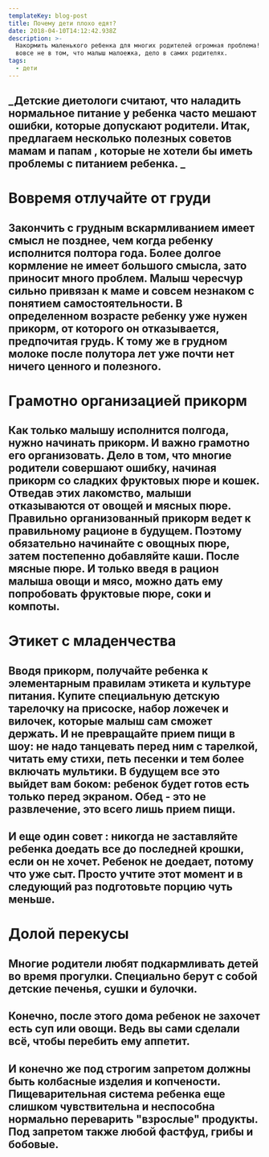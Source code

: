 ```yaml
---
templateKey: blog-post
title: Почему дети плохо едят?
date: 2018-04-10T14:12:42.938Z
description: >-
  Накормить маленького ребенка для многих родителей огромная проблема! И дело
  вовсе не в том, что малыш малоежка, дело в самих родителях. 
tags:
  - дети
---
```

## _Детские диетологи считают, что наладить нормальное питание у ребенка часто мешают ошибки, которые допускают родители. Итак, предлагаем несколько полезных советов мамам и папам , которые не хотели бы иметь проблемы с питанием ребенка. _

# **Вовремя отлучайте от груди**

## Закончить с грудным вскармливанием имеет смысл не позднее, чем когда ребенку исполнится полтора года. Более долгое кормление не имеет большого смысла, зато приносит много проблем. Малыш чересчур сильно привязан к маме и совсем незнаком с понятием самостоятельности. В определенном возрасте ребенку уже нужен прикорм, от которого он отказывается, предпочитая грудь. К тому же в грудном молоке после полутора лет уже почти нет ничего ценного и полезного. 

# **Грамотно организацией прикорм**

## Как только малышу исполнится полгода, нужно начинать прикорм. И важно грамотно его организовать. Дело в том, что многие родители совершают ошибку, начиная прикорм со сладких фруктовых пюре и кошек. Отведав этих лакомство, малыши отказываются от овощей и мясных пюре. Правильно организованный прикорм ведет к правильному рационе в будущем. Поэтому обязательно начинайте с овощных пюре, затем постепенно добавляйте каши. После мясные пюре. И только введя в рацион малыша овощи и мясо, можно дать ему попробовать фруктовые пюре, соки и компоты.

# **Этикет с младенчества**

## Вводя прикорм, получайте ребенка к элементарным правилам этикета и культуре питания. Купите специальную детскую тарелочку на присоске, набор ложечек и вилочек, которые малыш сам сможет держать. И не превращайте прием пищи в шоу: не надо танцевать перед ним с тарелкой, читать ему стихи, петь песенки и тем более включать мультики. В будущем все это выйдет вам боком: ребенок будет готов есть только перед экраном. Обед - это не развлечение, это всего лишь прием пищи.

## 

## И еще один совет : никогда не заставляйте ребенка доедать все до последней крошки, если он не хочет. Ребенок не доедает, потому что уже сыт. Просто учтите этот момент и в следующий раз подготовьте порцию чуть меньше.

## 

# **Долой перекусы**

## Многие родители любят подкармливать детей во время прогулки. Специально берут с собой детские печенья, сушки и булочки.

## 

## Конечно, после этого дома ребенок не захочет есть суп или овощи. Ведь вы сами сделали всё, чтобы перебить ему аппетит.

## 

## И конечно же под строгим запретом должны быть колбасные изделия и копчености. Пищеварительная система ребенка еще слишком чувствительна и неспособна нормально переварить "взрослые" продукты. Под запретом также любой фастфуд, грибы и бобовые.
